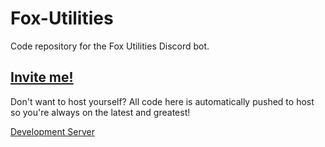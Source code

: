 # Fox-Utilities
Code repository for the Fox Utilities Discord bot.

## [Invite me!](https://discordapp.com/oauth2/authorize?client_id=476166340328161280&scope=bot&permissions=1543761142)
Don't want to host yourself? All code here is automatically pushed to host so you're always on the latest and greatest!

[Development Server](https://discord.gg/ZVJasmz)
